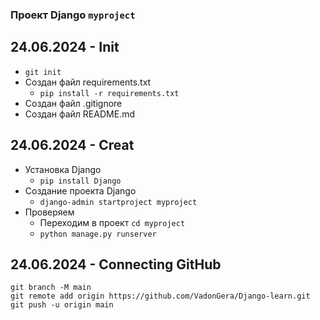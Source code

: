 ### Проект Django `myproject`

## 24.06.2024 - Init
* `git init`
* Создан файл requirements.txt
  * ```pip install -r requirements.txt```
* Создан файл .gitignore
* Создан файл README.md

## 24.06.2024 - Creat
* Установка Django
  * ```pip install Django```
* Создание проекта Django
  * ```django-admin startproject myproject```
* Проверяем
  * Переходим в проект `cd myproject`
  * `python manage.py runserver`

## 24.06.2024 - Connecting GitHub

```chatinput
git branch -M main
git remote add origin https://github.com/VadonGera/Django-learn.git
git push -u origin main
```